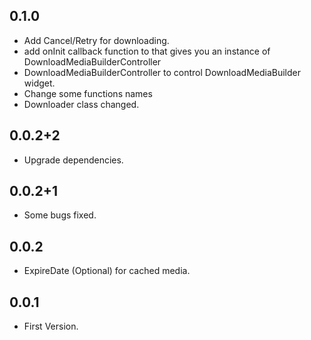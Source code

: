 ## 0.1.0
* Add Cancel/Retry for downloading.
* add onInit callback function to that gives you an instance of DownloadMediaBuilderController
* DownloadMediaBuilderController to control DownloadMediaBuilder widget.
* Change some functions names
* Downloader class changed.

## 0.0.2+2

* Upgrade dependencies.

## 0.0.2+1

* Some bugs fixed.

## 0.0.2

* ExpireDate (Optional) for cached media.

## 0.0.1

* First Version.